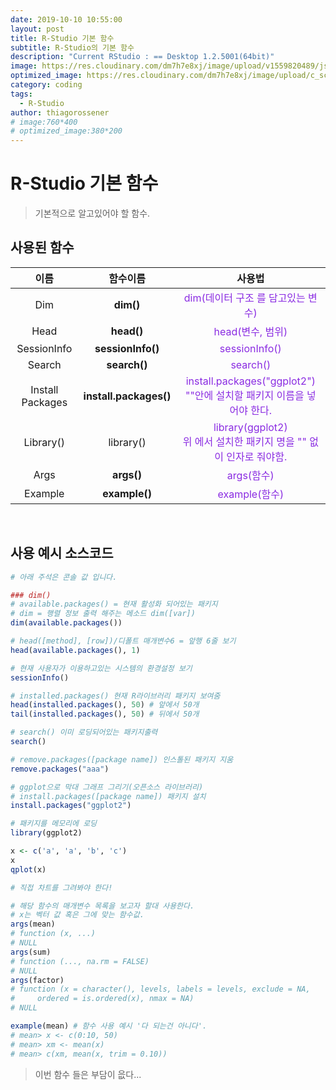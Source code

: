 ```yaml
---
date: 2019-10-10 10:55:00
layout: post
title: R-Studio 기본 함수
subtitle: R-Studio의 기본 함수
description: "Current RStudio : == Desktop 1.2.5001(64bit)"
image: https://res.cloudinary.com/dm7h7e8xj/image/upload/v1559820489/js-code_n83m7a.jpg
optimized_image: https://res.cloudinary.com/dm7h7e8xj/image/upload/c_scale,w_380/v1559820489/js-code_n83m7a.jpg
category: coding
tags:
  - R-Studio
author: thiagorossener
# image:760*400
# optimized_image:380*200
---
```


# R-Studio 기본 함수
> 기본적으로 알고있어야 할 함수.<br>

## 사용된 함수

| 이름 | 함수이름 | 사용법 |
|:---:|:---:|:---:|
| Dim | **dim()** | <span style="color:blueviolet">dim(데이터 구조 를 담고있는 변수) |
| Head | **head()** | <span style="color:blueviolet">head(변수, 범위) |
| SessionInfo | **sessionInfo()** | <span style="color:blueviolet">sessionInfo() |
| Search | **search()** | <span style="color:blueviolet">search() |
| Install Packages | **install.packages()** | <span style="color:blueviolet">install.packages("ggplot2")<br>""안에 설치할 패키지 이름을 넣어야 한다. |
| Library() | library() | <span style="color:blueviolet">library(ggplot2)<br>위 에서 설치한 패키지 명을 "" 없이 인자로 줘야함. |
| Args | **args()** | <span style="color:blueviolet">args(함수) |
| Example | **example()** | <span style="color:blueviolet">example(함수) |


<br>

## 사용 예시 소스코드

```r
# 아래 주석은 콘솔 값 입니다.

### dim()
# available.packages() = 현재 활성화 되어있는 패키지
# dim = 행렬 정보 출력 해주는 메소드 dim([var])
dim(available.packages())

# head([method], [row])/디폴트 매개변수6 = 앞행 6줄 보기
head(available.packages(), 1)

# 현재 사용자가 이용하고있는 시스템의 환경설정 보기
sessionInfo()

# installed.packages() 현재 R라이브러리 패키지 보여줌
head(installed.packages(), 50) # 앞에서 50개
tail(installed.packages(), 50) # 뒤에서 50개

# search() 이미 로딩되어있는 패키지출력
search()

# remove.packages([package name]) 인스톨된 패키지 지움
remove.packages("aaa")

# ggplot으로 막대 그래프 그리기(오픈소스 라이브러리)
# install.packages([package name]) 패키지 설치
install.packages("ggplot2")

# 패키지를 메모리에 로딩
library(ggplot2)

x <- c('a', 'a', 'b', 'c')
x
qplot(x)

# 직접 차트를 그려봐야 한다!

# 해당 함수의 매개변수 목록을 보고자 할대 사용한다.
# x는 벡터 값 혹은 그에 맞는 함수값.
args(mean)
# function (x, ...) 
# NULL
args(sum)
# function (..., na.rm = FALSE) 
# NULL
args(factor)
# function (x = character(), levels, labels = levels, exclude = NA, 
#     ordered = is.ordered(x), nmax = NA) 
# NULL

example(mean) # 함수 사용 예시 '다 되는건 아니다'.
# mean> x <- c(0:10, 50)
# mean> xm <- mean(x)
# mean> c(xm, mean(x, trim = 0.10))

```

> 이번 함수 들은 부담이 읎다...